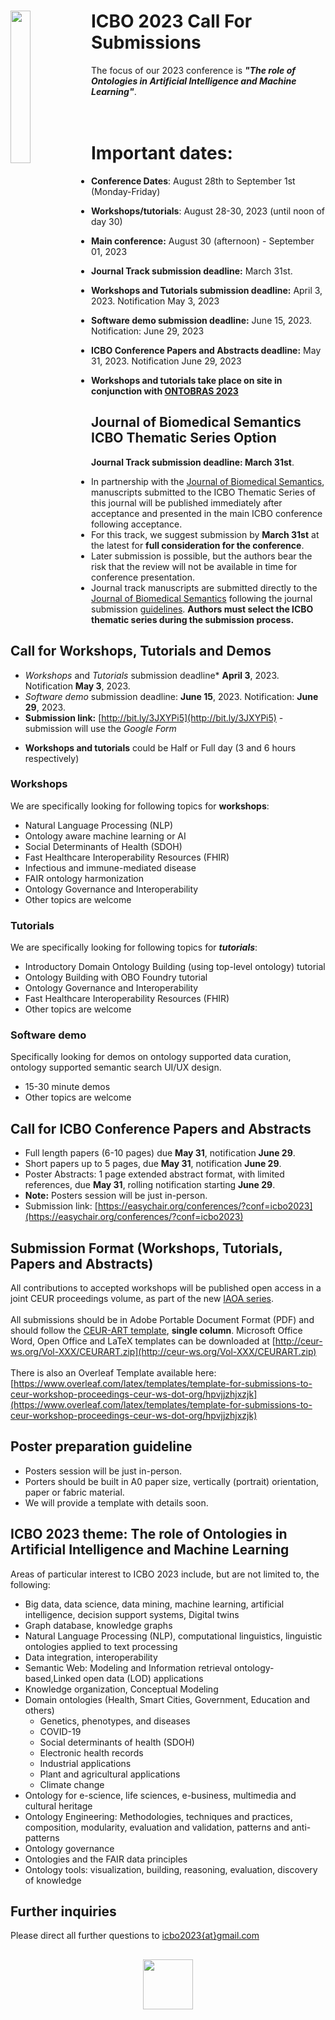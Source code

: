 <!-- # ICBO 2023 Call For Submissions -->

# <img align="left" src="../images/icbo2023_logo.jpg" width="25%" /> ICBO 2023 Call For Submissions

The focus of our 2023 conference is ***"The role of Ontologies in Artificial Intelligence and Machine Learning"***. 
<br />   
<br />   
  
# Important dates: 
  - **Conference Dates**: August 28th to September 1st (Monday-Friday) 
  - **Workshops/tutorials**: August 28-30, 2023 (until noon of day 30) 
- **Main conference:** August 30 (afternoon) - September 01, 2023 
- **Journal Track submission deadline:** March 31st. 
- **Workshops and Tutorials submission deadline:** April 3, 2023. Notification May 3, 2023 
- **Software demo submission deadline:** June 15, 2023. Notification: June 29, 2023 
- **ICBO Conference Papers and Abstracts deadline:** May 31, 2023. Notification June 29, 2023 

- **Workshops and tutorials take place on site in conjunction with [ONTOBRAS 2023](https://www.inf.ufrgs.br/ontobras/)** 
<!-- ## Conference Dates 
- **August 28th to September 1st** (Monday-Friday) 
- **Workshops**: August 28-30, 2023 (until noon of day 30) 
- **Main conference**: August 30 (afternoon) - September 01, 2023 -->

## Journal of Biomedical Semantics ICBO Thematic Series Option

**Journal Track submission deadline: March 31st**. 

- In partnership with the [Journal of Biomedical Semantics](https://jbiomedsem.biomedcentral.com/), manuscripts submitted to the ICBO Thematic Series of this journal will be published immediately after acceptance and presented in the main ICBO conference following acceptance. 
- For this track, we suggest submission by **March 31st** at the latest for **full consideration for the conference**.  
- Later submission is possible, but the authors bear the risk that the review will not be available in time for conference presentation.  
- Journal track manuscripts are submitted directly to the [Journal of Biomedical Semantics](https://jbiomedsem.biomedcentral.com/) following the journal submission [guidelines](https://jbiomedsem.biomedcentral.com/submission-guidelines). **Authors must select the ICBO thematic series during the submission process.**

## Call for Workshops, Tutorials and Demos
- *Workshops* and *Tutorials* submission deadline* **April 3**, 2023. Notification **May 3**, 2023. 
- *Software demo* submission deadline: **June 15**, 2023. Notification: **June 29**, 2023. 
- **Submission link:** [http://bit.ly/3JXYPi5](http://bit.ly/3JXYPi5) - submission will use the *Google Form*
<!-- https://forms.gle/eHti7ERJgKV9joUV6 -->
- **Workshops and tutorials** could be Half or Full day (3 and 6 hours respectively)
### Workshops
We are specifically looking for following topics for **workshops**:

- Natural Language Processing (NLP) 
- Ontology aware machine learning or AI 
- Social Determinants of Health (SDOH) 
- Fast Healthcare Interoperability Resources (FHIR) 
- Infectious and immune-mediated disease 
- FAIR ontology harmonization 
- Ontology Governance and Interoperability 
- Other topics are welcome 

### Tutorials
We are specifically looking for following topics for ***tutorials***:

- Introductory Domain Ontology Building (using top-level ontology) tutorial 
- Ontology Building with OBO Foundry tutorial 
- Ontology Governance and Interoperability 
- Fast Healthcare Interoperability Resources (FHIR) 
- Other topics are welcome 

### Software demo
Specifically looking for demos on ontology supported data curation, ontology supported semantic search UI/UX design. 

- 15-30 minute demos 
- Other topics are welcome 

<!-- **Note**: Workshops, Tutorials, and Demos can be held in-person, hybrid or virtual/online format. -->
<!-- **Note:** Workshops, Tutorials, and Demos can be held in a person.   -->

## Call for ICBO Conference Papers and Abstracts 
- Full length papers (6-10 pages) due **May 31**, notification **June 29**.
- Short papers up to 5 pages, due **May 31**, notification **June 29**.
- Poster Abstracts: 1 page extended abstract format, with limited references, due **May 31**, rolling notification starting **June 29**.
- **Note:** Posters session will be just in-person. 
- Submission link: [https://easychair.org/conferences/?conf=icbo2023](https://easychair.org/conferences/?conf=icbo2023)

<!-- **Note**: Papers presentations can be held in-person or virtual/online format. -->

## Submission Format (Workshops, Tutorials, Papers and Abstracts)
All contributions to accepted workshops will be published open access in a joint CEUR proceedings volume, as part of the new [IAOA series](http://ceur-ws.org/iaoa.html).
<br><br>
All submissions should be in Adobe Portable Document Format (PDF) and should follow the [CEUR-ART template](./papers/CEUR-Template-1col.docx), **single column**. Microsoft Office Word, Open Office and LaTeX templates can be downloaded at [http://ceur-ws.org/Vol-XXX/CEURART.zip](http://ceur-ws.org/Vol-XXX/CEURART.zip) 
<br><br>
There is also an Overleaf Template available here: [https://www.overleaf.com/latex/templates/template-for-submissions-to-ceur-workshop-proceedings-ceur-ws-dot-org/hpvjjzhjxzjk](https://www.overleaf.com/latex/templates/template-for-submissions-to-ceur-workshop-proceedings-ceur-ws-dot-org/hpvjjzhjxzjk)    

## Poster preparation guideline
- Posters session will be just in-person.
- Porters should be built in A0 paper size, vertically (portrait) orientation, paper or fabric material.
- We will provide a template with details soon.

<!-- The poster boards are self-standing with legs, four feet wide by three feet high (landscape). The fabric is grey on one sidle and black on the other. Light-weight posters, photos, and couments can be affixed to the displays using thumbtacks.
Therefore, the maximum size of your poster will be 4’ wide by 3’ high.  -->

## ICBO 2023 theme: The role of Ontologies in Artificial Intelligence and Machine Learning 

Areas of particular interest to ICBO 2023 include, but are not limited to, the following: 

- Big data, data science, data mining, machine learning, artificial intelligence, decision support systems, Digital twins
- Graph database, knowledge graphs
- Natural Language Processing (NLP), computational linguistics, linguistic ontologies applied to text processing
- Data integration, interoperability
- Semantic Web: Modeling and Information retrieval ontology-based,Linked open data (LOD) applications
- Knowledge organization, Conceptual Modeling
- Domain ontologies (Health, Smart Cities, Government, Education  and others)
  - Genetics, phenotypes, and diseases
  - COVID-19
  - Social determinants of health (SDOH) 
  - Electronic health records
  - Industrial applications
  - Plant and agricultural applications    
  - Climate change
- Ontology for e-science, life sciences, e-business, multimedia and cultural heritage
- Ontology Engineering: Methodologies, techniques and practices, composition, modularity, evaluation and validation, patterns and anti-patterns
- Ontology governance
- Ontologies and the FAIR data principles
- Ontology tools: visualization, building, reasoning, evaluation, discovery of knowledge

## Further inquiries

Please direct all further questions to [icbo2023{at}gmail.com](mailto:icbo2023@gmail.com?subject=[ICBO2023]%20Inquiry)

##
<!-- ![UnB](./images/unb_fci_extenso_logo.png) --> 
<p align="center">
  <img src="../images/unb_fci_extenso_logo.png" height="80" />
</p>
